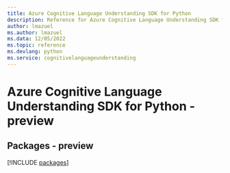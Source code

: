 ```yaml
---
title: Azure Cognitive Language Understanding SDK for Python
description: Reference for Azure Cognitive Language Understanding SDK for Python
author: lmazuel
ms.author: lmazuel
ms.data: 12/05/2022
ms.topic: reference
ms.devlang: python
ms.service: cognitivelanguageunderstanding
---
```

# Azure Cognitive Language Understanding SDK for Python - preview
## Packages - preview
[!INCLUDE [packages](cognitive-language-understanding-index.md)]